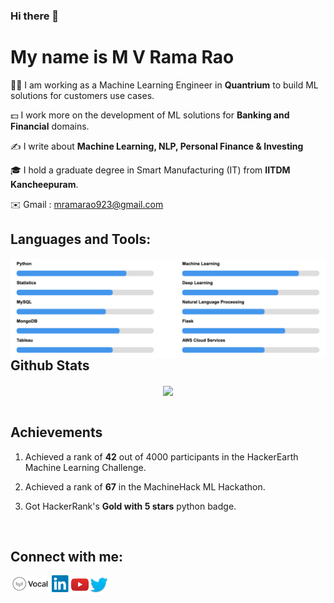 ### Hi there 👋  

# My name is M V Rama Rao

🧑‍💼 I am working as a Machine Learning Engineer in **Quantrium** to build ML solutions for customers use cases.

💵 I work more on the development of ML solutions for **Banking and Financial** domains.

✍️ I write about **Machine Learning, NLP, Personal Finance & Investing**

🎓 I hold a graduate degree in Smart Manufacturing (IT) from **IITDM Kancheepuram**.

✉️ Gmail : mramarao923@gmail.com


## Languages and Tools:

<img align="left" alt="Skills" src="https://github.com/mvram123/mvram123/blob/main/Skills/Skill.png" />

<br />



## Github Stats

<div align="center"><img src="https://github-readme-stats.vercel.app/api?username=mvram123&show_icons=true&count_private=true" align="center" /></div>  

<br/>  

## Achievements

1. Achieved a rank of **42** out of 4000 participants in the HackerEarth Machine Learning Challenge.

2. Achieved a rank of **67** in the MachineHack ML Hackathon.

3. Got HackerRank's **Gold with 5 stars** python badge.

<br />

## Connect with me:

[<img align="left" alt="Vocal Media" height="27px"  src="https://github.com/mvram123/mvram123/blob/main/Logos/vocal_media.png" />][vocal]
[<img align="left" alt="LinkedIn" width="30px" src="https://github.com/mvram123/mvram123/blob/main/Logos/linkedin.png" />][linkedin]
[<img align="left" alt="YouTube" width="30px" src="https://github.com/mvram123/mvram123/blob/main/Logos/youtube.png" />][youtube]
[<img align="left" alt="Twitter" width="30px" src="https://github.com/mvram123/mvram123/blob/main/Logos/twitter.png" />][twitter]

[vocal]: https://vocal.media/authors/m-v-ramarao
[twitter]: https://twitter.com/rammv17
[youtube]: https://www.youtube.com/aijrvae
[linkedin]: https://www.linkedin.com/in/ramarao-mv

<br />

